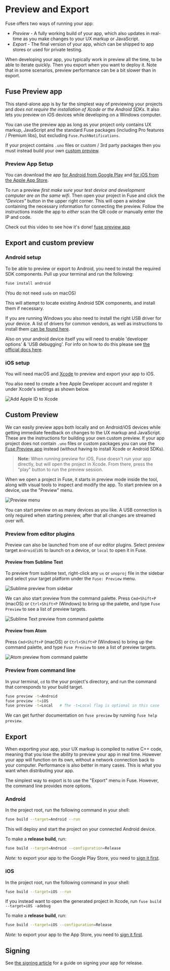 # Preview and Export

Fuse offers two ways of running your app:

- *Preview* - A fully working build of your app, which also updates in real-time as you make changes to your UX markup or JavaScript.
- *Export* - The final version of your app, which can be shipped to app stores or used for private testing. 

When developing your app, you typically work in preview all the time, to be able to iterate quickly. Then you export when you want to deploy it. Note that in some scenarios, preview performance can be a bit slower than in export.

## Fuse Preview app

This stand-alone app is by far the simplest way of previewing your projects and *does not require the installation of Xcode or the Android SDKs*. It also lets you preview on iOS devices while developing on a Windows computer.

You can use the preview app as long as your project only contains UX markup, JavaScript and the standard Fuse packages (including Pro features / Premium libs), but excluding `Fuse.PushNotifications`.

If your project contains `.uno` files or custom / 3rd party packages then you must instead build your own [custom preview](./preview-and-export.md#export-and-custom-preview).

### Preview App Setup
You can download the app [for Android from Google Play](https://play.google.com/store/apps/details?id=com.fusetools.fusepreview) and [for iOS from the Apple App Store](https://itunes.apple.com/no/app/fuse-preview/id1296280076?mt=8).

To run a preview *first make sure your test device and development computer are on the same wifi*.
Then open your project in Fuse and click the *"Devices"* button in the upper right corner. This will open a window containing the necessary information for connecting the preview. Follow the instructions inside the app to _either_ scan the QR code _or_ manually enter the IP and code.

Check out this video to see how it's done! [fuse preview app](https://www.youtube.com/watch?v=KJYHUHpMmto)

## Export and custom preview

### Android setup

To be able to preview or export to Android, you need to install the required SDK components.
Pull up your terminal and run the following:

```sh
fuse install android
```

(You do not need `sudo` on macOS)

This will attempt to locate existing Android SDK components, and install them if necessary.

If you are running Windows you also need to install the right USB driver for your device. A list of drivers for common vendors, as well as instructions to install them [can be found here](https://developer.android.com/studio/run/oem-usb.html#Drivers).

Also on your android device itself you will need to enable 'developer options' & 'USB debugging'. For info on how to do this please see [the official docs here](https://developer.android.com/studio/run/device.html).

### iOS setup

You will need macOS and [Xcode](https://developer.apple.com/xcode/) to preview and export your app to iOS.

You also need to create a free Apple Developer account and register it under Xcode's settings as shown below.

![Add Apple ID to Xcode](../../media/preview-and-export-xcode-add-apple-id.jpg)

## Custom Preview

We can easily preview apps both locally and on Android/iOS devices while getting immediate feedback on changes to the UX markup and JavaScript.
These are the instructions for building your own custom preview. If your app project does not contain `.uno` files or custom packages you can use the [Fuse Preview app](./preview-and-export.md#fuse-preview-app) instead (without having to install Xcode or Android SDKs).

> **Note:** When running preview for iOS, Fuse doesn't run your app directly, but will open the project in Xcode.
> From there, press the "play" button to run the preview session.

When we open a project in Fuse, it starts in preview mode inside the tool, along with visual tools to inspect and modify the app. To start preview on a device, use the "Preview" menu.

![Preview menu](../../media/preview-menu.png)

You can start preview on as many devices as you like. A USB connection is only required when starting preview, after that all changes are streamed over wifi.

### Preview from editor plugins

Preview can also be launched from one of our editor plugins. Select preview target `Android`/`iOS` to launch on a device, or `local` to open it in Fuse.

#### Preview from Sublime Text

To preview from sublime text, right-click any `ux` or `unoproj` file in the sidebar and select your target platform under the `Fuse: Preview` menu.

![Sublime preview from sidebar](../../media/preview-and-export-device-preview-osx-sublime-preview-menu.png)

We can also start preview from the command palette. Press `Cmd+Shift+P` (macOS) or `Ctrl+Shift+P` (Windows) to bring up the palette, and type `Fuse Preview` to see a list of preview targets.

![Sublime Text preview from command palette](../../media/preview-and-export-device-preview-sublime-command-palette.png)

#### Preview from Atom

Press `Cmd+Shift+P` (macOS) or `Ctrl+Shift+P` (Windows) to bring up the command palette, and type `Fuse Preview` to see a list of preview targets.

![Atom preview from command palette](../../media/preview-and-export-device-preview-atom-command-palette.png)

### Preview from command line

In your terminal, `cd` to the your project's directory, and run the command that corresponds to your build target.

```sh
fuse preview -t=Android
fuse preview -t=iOS
fuse preview -t=Local   # The -t=Local flag is optional in this case
```

We can get further documentation on `fuse preview` by running `fuse help preview`.

## Export

When exporting your app, your UX markup is compiled to native C++ code, meaning that you lose the ability to preview your app in real time. However your app will function on its own, without a network connection back to your computer. Performance is also better in many cases. This is what you want when distributing your app.

The simplest way to export is to use the "Export" menu in Fuse. However, the command line provides more options.

### Android

In the project root, run the following command in your shell:

```sh
fuse build --target=Android --run
```

This will deploy and start the project on your connected Android device.

To make a **release build**, run:

```sh
fuse build --target=Android --configuration=Release
```

*Note:* to export your app to the Google Play Store, you need to [sign it first](../preview-and-export/signing.md).

### iOS

In the project root, run the following command in your shell:

```sh
fuse build --target=iOS --run
```

If you instead want to open the generated project in Xcode, run `fuse build --target=iOS -adebug`

To make a **release build**, run:

```sh
fuse build --target=iOS --configuration=Release
```

*Note:* to export your app to the App Store, you need to [sign it first](../preview-and-export/signing.md).

## Signing

See [the signing article](../preview-and-export/signing.md) for a guide on signing your app for release.
